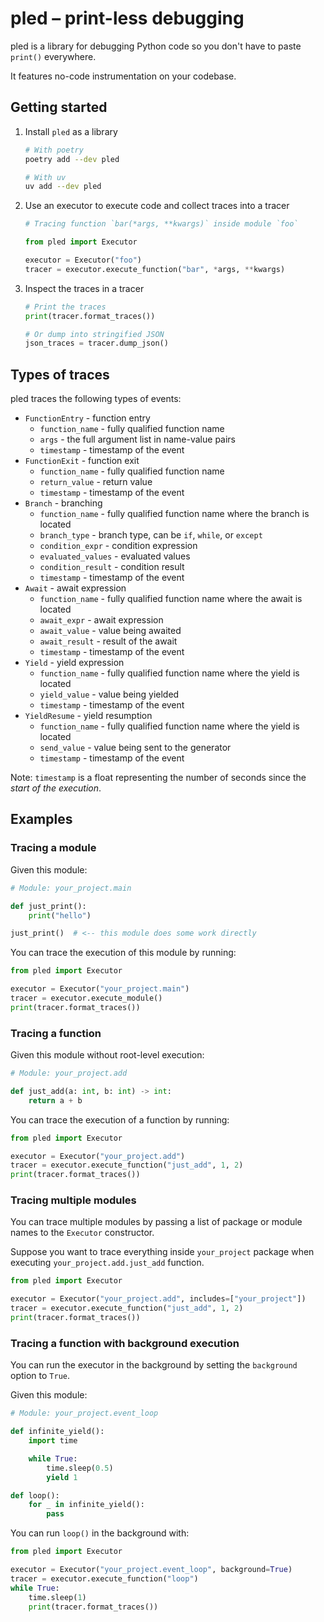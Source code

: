 # pled – print-less debugging

pled is a library for debugging Python code so you don't have to paste `print()` everywhere.

It features no-code instrumentation on your codebase.

## Getting started

1. Install `pled` as a library

   ```bash
   # With poetry
   poetry add --dev pled

   # With uv
   uv add --dev pled
   ```

2. Use an executor to execute code and collect traces into a tracer

   ```python
   # Tracing function `bar(*args, **kwargs)` inside module `foo`

   from pled import Executor

   executor = Executor("foo")
   tracer = executor.execute_function("bar", *args, **kwargs)
   ```

3. Inspect the traces in a tracer

   ```python
   # Print the traces
   print(tracer.format_traces())

   # Or dump into stringified JSON
   json_traces = tracer.dump_json()
   ```

## Types of traces

pled traces the following types of events:

- `FunctionEntry` - function entry
  - `function_name` - fully qualified function name
  - `args` - the full argument list in name-value pairs
  - `timestamp` - timestamp of the event
- `FunctionExit` - function exit
  - `function_name` - fully qualified function name
  - `return_value` - return value
  - `timestamp` - timestamp of the event
- `Branch` - branching
  - `function_name` - fully qualified function name where the branch is located
  - `branch_type` - branch type, can be `if`, `while`, or `except`
  - `condition_expr` - condition expression
  - `evaluated_values` - evaluated values
  - `condition_result` - condition result
  - `timestamp` - timestamp of the event
- `Await` - await expression
  - `function_name` - fully qualified function name where the await is located
  - `await_expr` - await expression
  - `await_value` - value being awaited
  - `await_result` - result of the await
  - `timestamp` - timestamp of the event
- `Yield` - yield expression
  - `function_name` - fully qualified function name where the yield is located
  - `yield_value` - value being yielded
  - `timestamp` - timestamp of the event
- `YieldResume` - yield resumption
  - `function_name` - fully qualified function name where the yield is located
  - `send_value` - value being sent to the generator
  - `timestamp` - timestamp of the event

Note: `timestamp` is a float representing the number of seconds since the _start of the
execution_.

## Examples

### Tracing a module

Given this module:

```python
# Module: your_project.main

def just_print():
    print("hello")

just_print()  # <-- this module does some work directly
```

You can trace the execution of this module by running:

```python
from pled import Executor

executor = Executor("your_project.main")
tracer = executor.execute_module()
print(tracer.format_traces())
```

### Tracing a function

Given this module without root-level execution:

```python
# Module: your_project.add

def just_add(a: int, b: int) -> int:
    return a + b
```

You can trace the execution of a function by running:

```python
from pled import Executor

executor = Executor("your_project.add")
tracer = executor.execute_function("just_add", 1, 2)
print(tracer.format_traces())
```

### Tracing multiple modules

You can trace multiple modules by passing a list of package or module names to the
`Executor` constructor.

Suppose you want to trace everything inside `your_project` package when executing
`your_project.add.just_add` function.

```python
from pled import Executor

executor = Executor("your_project.add", includes=["your_project"])
tracer = executor.execute_function("just_add", 1, 2)
print(tracer.format_traces())
```

### Tracing a function with background execution

You can run the executor in the background by setting the `background` option to `True`.

Given this module:

```python
# Module: your_project.event_loop

def infinite_yield():
    import time

    while True:
        time.sleep(0.5)
        yield 1

def loop():
    for _ in infinite_yield():
        pass
```

You can run `loop()` in the background with:

```python
from pled import Executor

executor = Executor("your_project.event_loop", background=True)
tracer = executor.execute_function("loop")
while True:
    time.sleep(1)
    print(tracer.format_traces())
```
